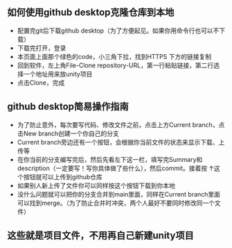 ## 如何使用github desktop克隆仓库到本地
* 配置完git后下载github desktop（为了方便起见。如果你用命令行也可以不下载）
* 下载完打开，登录
* 本页面上面那个绿色的code，小三角下拉，找到HTTPS 下方的链接复制
* 回到软件，左上角File-Clone repository-URL，第一行粘贴链接，第二行选择一个地址用来放unity项目
* 点击Clone，完成

## github desktop简易操作指南
* 为了防止意外，每次要写代码、修改文件之前，点击上方Current branch，点击New branch创建一个你自己的分支
* Current branch旁边还有一个按钮，会根据你当前文件的状态来显示下载、上传等
* 在你当前的分支编写完后，然后先看左下这一栏，填写完Summary和description（一定要写！写你具体做了些什么），然后commit。接着按 ↑这个按钮就可以上传到github仓库
* 如果别人新上传了文件你可以同样按这个按钮下载到你本地
* 没什么问题就可以把你的分支合并到main里面，同样在Current branch里面可以找到merge。（为了防止合并时冲突，两个人最好不要同时修改同一个文件）

## 这些就是项目文件，不用再自己新建unity项目
